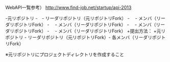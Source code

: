  WebAPI一覧参考）
 http://www.find-job.net/startup/api-2013
 
-元リポジトリ
-　- リーダリポジトリ（元リポジトリFork）
-　  - メンバ（リーダリポジトリFork）
-　  - メンバ（リーダリポジトリFork）
-　  - メンバ（リーダリポジトリFork）
-　  - メンバ（リーダリポジトリFork）
+提出方法：
+元リポジトリ - リーダリポジトリ（元リポジトリFork）- 各メンバ（リーダリポジトリFork）
 
 ※元リポジトリにプロジェクトディレクトリを作成すること
